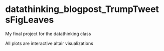 # datathinking_blogpost_TrumpTweetsFigLeaves
My final project for the datathinking class

All plots are interactive altair visualizations
